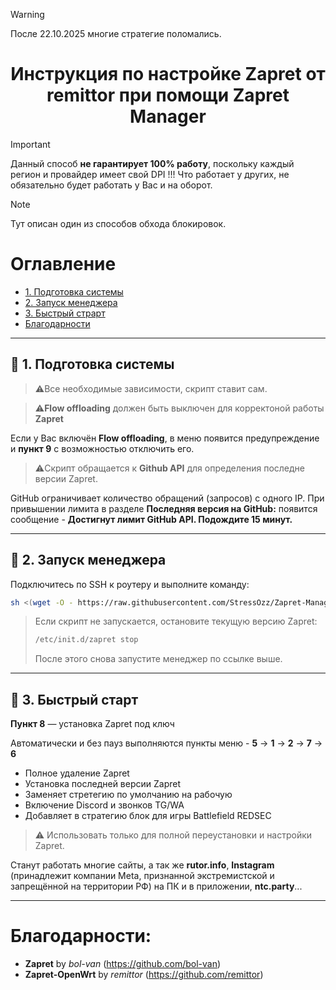 > [!WARNING]
> После 22.10.2025 многие стратегие поломались.

<h1 align="center"> Инструкция по настройке Zapret от remittor при помощи Zapret Manager</h1>

> [!IMPORTANT]
> Данный способ **не гарантирует 100% работу**, поскольку каждый регион и провайдер имеет свой DPI !!!
> Что работает у других, не обязательно будет работать у Вас и на оборот.

> [!NOTE]
> Тут описан один из способов обхода блокировок.

# Оглавление

- [1. Подготовка системы](#-1-подготовка-системы)
- [2. Запуск менеджера](#-2-запуск-менеджера)
- [3. Быстрый страрт](#-3-быстрый-старт)
- [Благодарности](#благодарности)

---

## 🔹 1. Подготовка системы

> ⚠️Все необходимые зависимости, скрипт ставит сам.

> ⚠️**Flow offloading** должен быть выключен для корректоной работы **Zapret**

Если у Вас включён **Flow offloading**, в меню появится предупреждение и **пункт 9** с возможностью отключить его.


> ⚠️Скрипт обращается к **Github API** для определения последне версии Zapret.

GitHub ограничивает количество обращений (запросов) с одного IP.
При привышении лимита в разделе **Последняя версия на GitHub:** появится сообщение - **Достигнут лимит GitHub API. Подождите 15 минут.**

---

## 🔹 2. Запуск менеджера

Подключитесь по SSH к роутеру и выполните команду:

```bash
sh <(wget -O - https://raw.githubusercontent.com/StressOzz/Zapret-Manager/main/Zapret-Manager.sh)
```

>Если скрипт не запускается, остановите текущую версию Zapret:
>```bash
>/etc/init.d/zapret stop
>```
>После этого снова запустите менеджер по ссылке выше.

---

## 🔹 3. Быстрый старт

**Пункт 8** — установка Zapret под ключ

Автоматически и без пауз выполняются пункты меню - **5** → **1** → **2** → **7** → **6**
- Полное удаление Zapret
- Установка последней версии Zapret
- Заменяет стретегию по умолчанию на рабочую
- Включение Discord и звонков TG/WA
- Добавляет в стратегию блок для игры Battlefield REDSEC

>⚠️ Использовать только для полной переустановки и настройки Zapret.

Станут работать многие сайты, а так же **rutor.info**, **Instagram** (принадлежит компании Meta, признанной экстремистской и запрещённой на территории РФ) на ПК и в приложении, **ntc.party**...

---

# Благодарности:

- **Zapret** by *bol-van* (https://github.com/bol-van)
- **Zapret-OpenWrt** by *remittor* (https://github.com/remittor)
